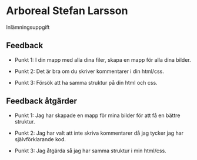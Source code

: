 # Arboreal Stefan Larsson

Inlämningsuppgift

## Feedback

* Punkt 1: I din mapp med alla dina filer, skapa en mapp för alla dina bilder.

* Punkt 2: Det är bra om du skriver kommentarer i din html/css.

* Punkt 3: Försök att ha samma struktur på din html och css.

## Feedback åtgärder

* Punkt 1: Jag har skapade en mapp för mina bilder för att få en bättre struktur.

* Punkt 2: Jag har valt att inte skriva kommentarer då jag tycker jag har självförklarande kod.

* Punkt 3: Jag åtgärda så jag har samma struktur i min html/css.